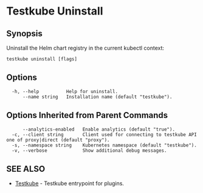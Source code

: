 # Testkube Uninstall

## **Synopsis**

Uninstall the Helm chart registry in the current kubectl context:

```
testkube uninstall [flags]
```

## **Options**

```
  -h, --help          Help for uninstall.
      --name string   Installation name (default "testkube").
```

## **Options Inherited from Parent Commands**

```
      --analytics-enabled   Enable analytics (default "true").
  -c, --client string       Client used for connecting to testkube API one of proxy|direct (default "proxy").
  -s, --namespace string    Kubernetes namespace (default "testkube").
  -v, --verbose             Show additional debug messages.
```

## **SEE ALSO**

* [Testkube](testkube.md)	 - Testkube entrypoint for plugins.

